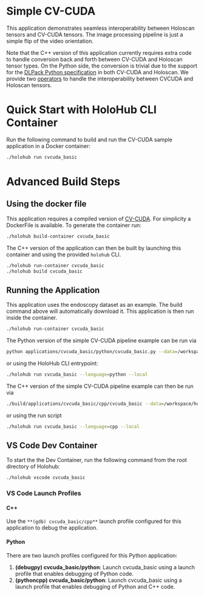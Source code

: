 # Simple CV-CUDA

This application demonstrates seamless interoperability between Holoscan tensors and CV-CUDA tensors. The image processing pipeline is just a simple flip of the video orientation.

Note that the C++ version of this application currently requires extra code to handle conversion
back and forth between CV-CUDA and Holoscan tensor types. On the Python side, the conversion is
trivial due to the support for the [DLPack Python
specification](https://dmlc.github.io/dlpack/latest/python_spec.html) in both CV-CUDA and Holoscan.
We provide two [operators](../../operators/cvcuda_holoscan_interop/README.md) to handle the
interoperability between CVCUDA and Holoscan tensors.

# Quick Start with HoloHub CLI Container

Run the following command to build and run the CV-CUDA sample application in a Docker container:

```bash
./holohub run cvcuda_basic
```

# Advanced Build Steps

## Using the docker file

This application requires a compiled version of [CV-CUDA](https://github.com/CVCUDA/CV-CUDA).
For simplicity a DockerFile is available. To generate the container run:

```bash
./holohub build-container cvcuda_basic
```

The C++ version of the application can then be built by launching this container and using the provided `holohub` CLI.

```bash
./holohub run-container cvcuda_basic
./holohub build cvcuda_basic
```

## Running the Application

This application uses the endoscopy dataset as an example. The build command above will automatically download it. This application is then run inside the container.

```bash
./holohub run-container cvcuda_basic
```

The Python version of the simple CV-CUDA pipeline example can be run via
```bash
python applications/cvcuda_basic/python/cvcuda_basic.py --data=/workspace/holohub/data/endoscopy
```

or using the HoloHub CLI entrypoint:

```bash
./holohub run cvcuda_basic --language=python --local
```

The C++ version of the simple CV-CUDA pipeline example can then be run via
```bash
./build/applications/cvcuda_basic/cpp/cvcuda_basic --data=/workspace/holohub/data/endoscopy
```

or using the run script

```bash
./holohub run cvcuda_basic --language=cpp --local
```


## VS Code Dev Container

To start the the Dev Container, run the following command from the root directory of Holohub:

```bash
./holohub vscode cvcuda_basic
```

### VS Code Launch Profiles

#### C++

Use the `**(gdb) cvcuda_basic/cpp**` launch profile configured for this application to debug the application.


#### Python

There are two launch profiles configured for this Python application:

1. **(debugpy) cvcuda_basic/python**: Launch cvcuda_basic using a launch profile that enables debugging of Python code.
2. **(pythoncpp) cvcuda_basic/python**: Launch cvcuda_basic using a launch profile that enables debugging of Python and C++ code.
